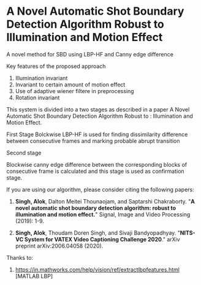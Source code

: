 # A Novel Automatic Shot Boundary Detection Algorithm Robust to Illumination and Motion Effect
A novel method for SBD using LBP-HF and Canny edge difference

Key features of the proposed approach
1. Illumination invariant 
2. Invariant to certain amount of motion effect
3. Use of adaptive wiener filtere in preprocessing
4. Rotation invariant


This system is divided into a two stages as described in a paper A Novel Automatic Shot Boundary Detection Algorithm Robust to : Illumination and Motion Effect.

First Stage
Bolckwise LBP-HF is used for finding dissimilarity difference between consecutive frames and marking probable abrupt transition

Second stage

Blockwise canny edge difference between the corresponding blocks of consecutive frame is calculated and this stage is used as confirmation stage.






If you are using our algorithm, please consider citing the following papers:

1. **Singh, Alok**, Dalton Meitei Thounaojam, and Saptarshi Chakraborty. "**A novel automatic shot boundary detection algorithm: robust to illumination and motion effect.**" Signal, Image and Video Processing (2019): 1-9.

2. **Singh, Alok**, Thoudam Doren Singh, and Sivaji Bandyopadhyay. "**NITS-VC System for VATEX Video Captioning Challenge 2020**." arXiv preprint arXiv:2006.04058 (2020).

Thanks to:
1. <a>https://in.mathworks.com/help/vision/ref/extractlbpfeatures.html</a> [MATLAB LBP]
